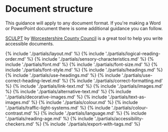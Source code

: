 # Document structure
This guidance will apply to any document format. If you're making a Word or PowerPoint document there is some additional guidance you can follow.

[SCULPT](tools-and-resources/sculpt) by [Worcestershire County Council](https://www.worcestershire.gov.uk/) is a great tool to help you write accessible documents.

{% include './partials/layout.md' %}
{% include './partials/logical-reading-order.md' %}
{% include './partials/sensory-characteristics.md' %}
{% include './partials/font.md' %}
{% include './partials/font-size.md' %}
{% include './partials/font-style.md' %}
{% include './partials/headings.md' %}
{% include './partials/use-headings.md' %}
{% include './partials/use-correct-heading-level.md' %}
{% include './partials/correct-formatting.md' %}
{% include './partials/link-text.md' %}
{% include './partials/images.md' %}
{% include './partials/alternative-text.md' %}
{% include './partials/decorative-images.md' %}
{% include './partials/text-as-images.md' %}
{% include './partials/colour.md' %}
{% include './partials/traffic-light-systems.md' %}
{% include './partials/colour-contrast.md' %}
{% include './partials/language.md' %}
{% include './partials/reading-age.md' %}
{% include './partials/accessibility-checkers.md' %}
{% include './partials/export-with-tags.md' %}
